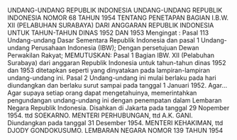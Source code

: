  UNDANG-UNDANG REPUBLIK INDONESIA UNDANG-UNDANG REPUBLIK INDONESIA NOMOR 68 TAHUN 1954 TENTANG PENETAPAN BAGIAN I.B.W. XII (PELABUHAN SURABAYA) DARI ANGGARAN REPUBLIK INDONESIA UNTUK TAHUN-TAHUN DINAS 1952 DAN 1953
Mengingat :
 Pasal 113 Undang-undang Dasar Sementara Republik Indonesia dan pasal 1 Undang-undang Perusahaan Indonesia (IBW); Dengan persetujuan Dewan Perwakilan Rakyat;
MEMUTUSKAN:
Pasal 1
Bagian IBW. XII (Pelabuhan Surabaya) dari anggaran Republik Indonesia untuk tahun-tahun dinas 1952 dan 1953 ditetapkan seperti yang dinyatakan pada lampiran-lampiran undang-undang ini.
Pasal 2
Undang-undang ini mulai berlaku pada hari diundangkan dan berlaku surut sampai pada tanggal 1 Januari 1952. Agar… Agar supaya setiap orang dapat mengetahuinya, memerintahkan pengundangan undang-undang ini dengan penempatan dalam Lembaran Negara Republik Indonesia. Disahkan di Jakarta pada tanggal 29 Nopember 1954. ttd SOEKARNO. MENTERI PERHUBUNGAN, ttd A.K. GANI. Diundangkan pada tanggal 31 Desember 1954. MENTERI KEHAKIMAN, ttd DJODY GONDOKUSUMO. LEMBARAN NEGARA NOMOR 139 TAHUN 1954